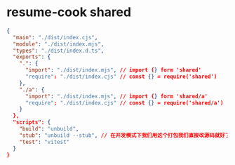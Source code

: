 <!--
 * @Author: hy
 * @Date: 2022-05-15 16:34:13
 * @LastEditors: hy
 * @Description:
 * @LastEditTime: 2022-05-15 16:58:06
 * @FilePath: /resume-cook/packages/shared/README.md
 * Copyright 2022 hy, All Rights Reserved.
 * 仅供学习使用~
-->

# resume-cook shared

```json
{
  "main": "./dist/index.cjs",
  "module": "./dist/index.mjs",
  "types": "./dist/index.d.ts",
  "exports": {
    ".": {
      "import": "./dist/index.mjs", // import {} form 'shared'
      "require": "./dist/index.cjs" // const {} = require('shared')
    },
    "./a": {
      "import": "./dist/index.mjs", // import {} form 'shared/a'
      "require": "./dist/index.cjs" // const {} = require('shared/a')
    }
  },
  "scripts": {
    "build": "unbuild",
    "stub": "unbuild --stub", // 在开发模式下我们用这个打包我们直接改源码就好了，这时我们项目用到的当前插件就自动改变了
    "test": "vitest"
  }
}
```
